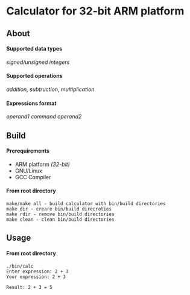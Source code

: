 # Calculator for 32-bit ARM platform
## About
#### Supported data types
*signed/unsigned integers*
#### Supported operations
*addition, subtruction, multiplication*
#### Expressions format
*operand1 command operand2*
## Build
#### Prerequirements
- ARM platform *(32-bit)*
- GNU/Linux
- GCC Compiler
#### From root directory
	make/make all - build calculator with bin/build directories
	make dir - creare bin/build direcroties
	make rdir - remove bin/build directories
	make clean - clean bin/build directories
## Usage
#### From root directory
	./bin/calc
	Enter expression: 2 + 3
	Your expression: 2 + 3

	Result: 2 + 3 = 5
